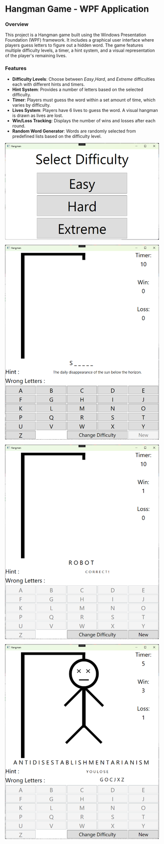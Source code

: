 
# **Hangman Game - WPF Application**

### **Overview**

This project is a Hangman game built using the Windows Presentation Foundation (WPF) framework. It includes a graphical user interface where players guess letters to figure out a hidden word. The game features multiple difficulty levels, a timer, a hint system, and a visual representation of the player's remaining lives.

### **Features**

- **Difficulty Levels**: Choose between *Easy*,*Hard*, and *Extreme* difficulties each with different hints and timers.
-  **Hint System**: Provides a number of letters based on the selected difficulty.
-  **Timer**: Players must guess the word within a set amount of time, which varies by difficulty.
-  **Lives System**: Players have 6 lives to guess the word. A visual hangman is drawn as lives are lost.
-  **Win/Loss Tracking**: Displays the number of wins and losses after each round.
-  **Random Word Generator**: Words are randomly selected from predefined lists based on the difficulty level.

![DIFFICULTYSCREEN](/images/difficultyScreen.png)

![THEGAME](/images/theGame1.png)

![THEGAME](/images/theGame2.png)

![LOSE](/images/loseGraphics.png)